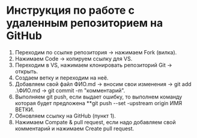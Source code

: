 # Инструкция по работе с удаленным репозиторием на GitHub
1. Переходим по ссылке репозитория → нажимаем Fork (вилка).
2. Нажимаем Code → копируем ссылку для VS.
3. Переходим в VS, нажимаем клонировать репозиторий Git → открыть.
4. Создаем ветку и переходим на неё.
5. Добавляем свой файл ФИО.md → вносим свои изменения → git add .\ФИО.md → git commit -m "комментарий".
6. Выполняем git push, если выдает ошибку, то выполнем команду которая будет предложена **git push --set -upstream origin ИМЯ ВЕТКИ.
7. Обновляем ссылку на GitHub (пункт 1).
8. Нажимаем Compate & pull request, если надо добавляем свой комментарий и нажимаем Create pull request.